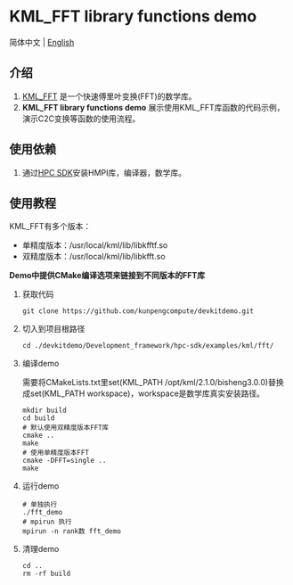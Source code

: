 # **KML_FFT library functions demo**

简体中文 | [English](README_en.md)

## 介绍

1. [KML_FFT](https://www.hikunpeng.com/document/detail/zh/kunpengaccel/math-lib/devg-kml/kunpengaccel_kml_16_0122.html)
   是一个快速傅里叶变换(FFT)的数学库。
2. **KML_FFT library functions demo** 展示使用KML_FFT库函数的代码示例，演示C2C变换等函数的使用流程。

## 使用依赖

1. 通过[HPC SDK](https://mirrors.huaweicloud.com/kunpeng/archive/Kunpeng_SDK/HPC/)安装HMPI库，编译器，数学库。

## 使用教程

KML_FFT有多个版本：
- 单精度版本：/usr/local/kml/lib/libkfftf.so
- 双精度版本：/usr/local/kml/lib/libkfft.so

**Demo中提供CMake编译选项来链接到不同版本的FFT库**
1. 获取代码

   ```shell
   git clone https://github.com/kunpengcompute/devkitdemo.git
   ```

2. 切入到项目根路径

   ```shell
   cd ./devkitdemo/Development_framework/hpc-sdk/examples/kml/fft/
   ```

3. 编译demo

   需要将CMakeLists.txt里set(KML_PATH /opt/kml/2.1.0/bisheng3.0.0)替换成set(KML_PATH workspace)，workspace是数学库真实安装路径。

   ```shell
   mkdir build
   cd build
   # 默认使用双精度版本FFT库
   cmake ..
   make
   # 使用单精度版本FFT
   cmake -DFFT=single ..
   make
   ```

4. 运行demo

   ```shell
   # 单独执行
   ./fft_demo
   # mpirun 执行
   mpirun -n rank数 fft_demo
   ```

5. 清理demo

   ```shell
   cd ..
   rm -rf build
   ```
